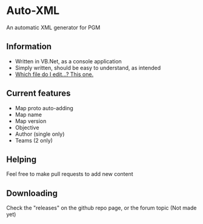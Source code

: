 Auto-XML
========

An automatic XML generator for PGM

## Information

* Written in VB.Net, as a console application
* Simply written, should be easy to understand, as intended
* [Which file do I edit...? This one.](https://github.com/sillybillypiggy/Auto-XML/blob/master/Auto-XML/Module1.vb)

## Current features

* Map proto auto-adding
* Map name
* Map version
* Objective
* Author (single only)
* Teams (2 only)

## Helping

Feel free to make pull requests to add new content

## Downloading

Check the "releases" on the github repo page, or the forum topic (Not made yet)

